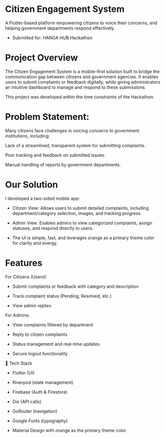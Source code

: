# Citizen Engagement System


A Flutter-based platform empowering citizens to voice their concerns, and helping government departments respond effectively.

* Submitted for: HANGA HUB Hackathon 

# Project Overview

The Citizen Engagement System is a mobile-first solution built to bridge the communication gap between citizens and government agencies. It enables users to submit complaints or feedback digitally, while giving administrators an intuitive dashboard to manage and respond to these submissions.

This project was developed within the time constraints of the Hackathon.

# Problem Statement: 

Many citizens face challenges in voicing concerns to government institutions, including:

Lack of a streamlined, transparent system for submitting complaints.

Poor tracking and feedback on submitted issues.

Manual handling of reports by government departments.

# Our Solution
 
I developed a two-sided mobile app:

* Citizen View: Allows users to submit detailed complaints, including department/category selection, images, and tracking progress.

 * Admin View: Enables admins to view categorized complaints, assign statuses, and respond directly to users.

* The UI is simple, fast, and leverages orange as a primary theme color for clarity and energy.

 # Features
 
  For Citizens (Users):
   
* Submit complaints or feedback with category and description

* Track complaint status (Pending, Resolved, etc.)

* View admin replies

 For Admins:
 
* View complaints filtered by department

* Reply to citizen complaints

* Status management and real-time updates

* Secure logout functionality


🚀 Tech Stack

* Flutter (UI)

* Riverpod (state management)

* Firebase (Auth & Firestore)

* Dio (API calls)

* GoRouter (navigation)

* Google Fonts (typography)

* Material Design with orange as the primary theme color







